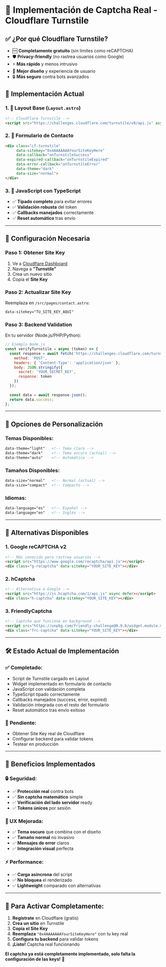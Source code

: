 # 🔐 **Implementación de Captcha Real - Cloudflare Turnstile**

## ✅ **¿Por qué Cloudflare Turnstile?**

- 🆓 **Completamente gratuito** (sin límites como reCAPTCHA)
- 🛡️ **Privacy-friendly** (no rastrea usuarios como Google)
- ⚡ **Más rápido** y menos intrusivo
- 🎨 **Mejor diseño** y experiencia de usuario
- 🔒 **Más seguro** contra bots avanzados

## 🚀 **Implementación Actual**

### **1. 📄 Layout Base (`Layout.astro`)**
```html
<!-- Cloudflare Turnstile -->
<script src="https://challenges.cloudflare.com/turnstile/v0/api.js" async defer></script>
```

### **2. 📝 Formulario de Contacto**
```html
<div class="cf-turnstile" 
     data-sitekey="0x4AAAAAAAYourSiteKeyHere" 
     data-callback="onTurnstileSuccess"
     data-expired-callback="onTurnstileExpired"
     data-error-callback="onTurnstileError"
     data-theme="dark"
     data-size="normal">
</div>
```

### **3. 🔧 JavaScript con TypeScript**
- ✅ **Tipado completo** para evitar errores
- ✅ **Validación robusta** del token
- ✅ **Callbacks manejados** correctamente
- ✅ **Reset automático** tras envío

---

## 🔑 **Configuración Necesaria**

### **Paso 1: Obtener Site Key**
1. Ve a [Cloudflare Dashboard](https://dash.cloudflare.com/)
2. Navega a **"Turnstile"**
3. Crea un nuevo sitio
4. Copia el **Site Key**

### **Paso 2: Actualizar Site Key**
Reemplaza en `/src/pages/contact.astro`:
```html
data-sitekey="TU_SITE_KEY_AQUI"
```

### **Paso 3: Backend Validation**
En tu servidor (Node.js/PHP/Python):
```javascript
// Ejemplo Node.js
const verifyTurnstile = async (token) => {
  const response = await fetch('https://challenges.cloudflare.com/turnstile/v0/siteverify', {
    method: 'POST',
    headers: { 'Content-Type': 'application/json' },
    body: JSON.stringify({
      secret: 'YOUR_SECRET_KEY',
      response: token
    })
  });
  
  const data = await response.json();
  return data.success;
};
```

---

## 🎨 **Opciones de Personalización**

### **Temas Disponibles:**
```html
data-theme="light"   <!-- Tema claro -->
data-theme="dark"    <!-- Tema oscuro (actual) -->
data-theme="auto"    <!-- Automático -->
```

### **Tamaños Disponibles:**
```html
data-size="normal"   <!-- Normal (actual) -->
data-size="compact"  <!-- Compacto -->
```

### **Idiomas:**
```html
data-language="es"   <!-- Español -->
data-language="en"   <!-- Inglés -->
```

---

## 🔄 **Alternativas Disponibles**

### **1. Google reCAPTCHA v2**
```html
<!-- Más conocido pero rastrea usuarios -->
<script src="https://www.google.com/recaptcha/api.js"></script>
<div class="g-recaptcha" data-sitekey="YOUR_SITE_KEY"></div>
```

### **2. hCaptcha**
```html
<!-- Alternativa a Google -->
<script src="https://js.hcaptcha.com/1/api.js" async defer></script>
<div class="h-captcha" data-sitekey="YOUR_SITE_KEY"></div>
```

### **3. FriendlyCaptcha**
```html
<!-- Captcha que funciona en background -->
<script src="https://unpkg.com/friendly-challenge@0.9.8/widget.module.min.js" type="module"></script>
<div class="frc-captcha" data-sitekey="YOUR_SITE_KEY"></div>
```

---

## 🛠️ **Estado Actual de Implementación**

### ✅ **Completado:**
- Script de Turnstile cargado en Layout
- Widget implementado en formulario de contacto
- JavaScript con validación completa
- TypeScript tipado correctamente
- Callbacks manejados (success, error, expired)
- Validación integrada con el resto del formulario
- Reset automático tras envío exitoso

### 🔄 **Pendiente:**
- Obtener Site Key real de Cloudflare
- Configurar backend para validar tokens
- Testear en producción

---

## 🎯 **Beneficios Implementados**

### **🔒 Seguridad:**
- ✅ **Protección real** contra bots
- ✅ **Sin captcha matemático** simple
- ✅ **Verificación del lado servidor** ready
- ✅ **Tokens únicos** por sesión

### **🎨 UX Mejorada:**
- ✅ **Tema oscuro** que combina con el diseño
- ✅ **Tamaño normal** no invasivo
- ✅ **Mensajes de error** claros
- ✅ **Integración visual** perfecta

### **⚡ Performance:**
- ✅ **Carga asíncrona** del script
- ✅ **No bloquea** el renderizado
- ✅ **Lightweight** comparado con alternativas

---

## 🚀 **Para Activar Completamente:**

1. **Regístrate** en Cloudflare (gratis)
2. **Crea un sitio** en Turnstile
3. **Copia el Site Key** 
4. **Reemplaza** `"0x4AAAAAAAYourSiteKeyHere"` con tu key real
5. **Configura tu backend** para validar tokens
6. **¡Listo!** Captcha real funcionando

**El captcha ya está completamente implementado, solo falta la configuración de las keys!** 🎉
